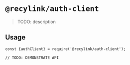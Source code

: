 # `@recylink/auth-client`

> TODO: description

## Usage

```
const {authClient} = require('@recylink/auth-client');

// TODO: DEMONSTRATE API
```
